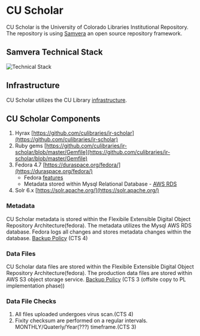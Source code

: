 # CU Scholar

CU Scholar is the University of Colorado Libraries Institutional Repository. The repository is using [Samvera](https://samvera.org/samvera-open-source-repository-framework) an open source repository framework. 

## Samvera Technical Stack

![Technical Stack](Samvera-Components-Diagram.png)

## Infrastructure

CU Scholar utilizes the CU Library [infrastructure](/policies/infrastructure/infrastructure). 

## CU Scholar Components

1. Hyrax  [https://github.com/culibraries/ir-scholar](https://github.com/culibraries/ir-scholar)
2. Ruby gems [https://github.com/culibraries/ir-scholar/blob/master/Gemfile](https://github.com/culibraries/ir-scholar/blob/master/Gemfile)
3. Fedora 4.7 [https://duraspace.org/fedora/](https://duraspace.org/fedora/)
    * Fedora [features](https://duraspace.org/fedora/resources/publications/fedora-digital-preservation/)
    * Metadata stored within Mysql Relational Database - [AWS RDS](https://aws.amazon.com/rds/aurora/serverless/)
4. Solr 6.x [https://solr.apache.org/](https://solr.apache.org/)

### Metadata

CU Scholar metadata is stored within the Flexibile Extensible Digital Object Repository Architecture(fedora). The metadata utilizes the Mysql AWS RDS database. Fedora logs all changes and stores metadata changes within the database. [Backup Policy](/policies/backup) (CTS 4)

### Data Files

CU Scholar data files are stored within the Flexibile Extensible Digital Object Repository Architecture(fedora). The production data files are stored within AWS S3 object storage service. [Backup Policy](/policies/backup) (CTS 3 (offsite copy to PL implementation phase))

### Data File Checks

1. All files uploaded undergoes virus scan.(CTS 4)
2. Fixity checksum are performed on a regular intervals. MONTHLY/Quaterly/Year(???) timeframe.(CTS 3)


